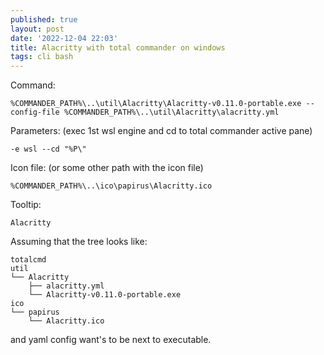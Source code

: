 ```yaml
---
published: true
layout: post
date: '2022-12-04 22:03'
title: Alacritty with total commander on windows
tags: cli bash 
---
```

Command:

    %COMMANDER_PATH%\..\util\Alacritty\Alacritty-v0.11.0-portable.exe --config-file %COMMANDER_PATH%\..\util\Alacritty\alacritty.yml

Parameters: (exec 1st wsl engine and cd to total commander active pane)

    -e wsl --cd "%P\"

Icon file: (or some other path with the icon file)

    %COMMANDER_PATH%\..\ico\papirus\Alacritty.ico

Tooltip:

    Alacritty

Assuming that the tree looks like:

    totalcmd
    util
    └── Alacritty
        ├── alacritty.yml
        └── Alacritty-v0.11.0-portable.exe
    ico
    └── papirus
        └── Alacritty.ico

and yaml config want's to be next to executable.

